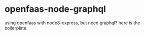 # openfaas-node-graphql
using openfaas with node8-express, but need graphql? here is the boilerplate.
